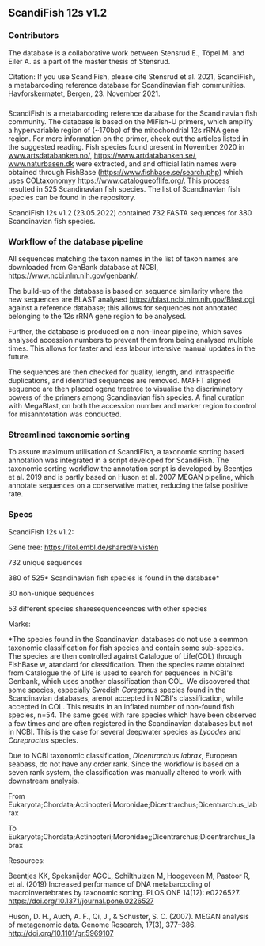 ## ScandiFish 12s v1.2
### Contributors
The database is a collaborative work between Stensrud E., Töpel M. and Eiler A. as a part of the master thesis of Stensrud.

Citation: If you use ScandiFish, please cite Stensrud et al. 2021, ScandiFish, a metabarcoding reference database for Scandinavian fish communities. Havforskermøtet, Bergen, 23. November 2021. 
### 
ScandiFish is a metabarcoding reference database for the Scandinavian fish community.
The database is based on the MiFish-U primers, which amplify a hypervariable region of (~170bp) of the mitochondrial 12s rRNA gene region.
For more information on the primer, check out the articles listed in the suggested reading.
Fish species found present in November 2020 in www.artsdatabanken.no/, https://www.artdatabanken.se/, www.naturbasen.dk were extracted, and and official latin names were obtained through FishBase (https://www.fishbase.se/search.php) which uses COLtaxonomyy https://www.catalogueoflife.org/. This process resulted in 525 Scandinavian fish species.
The list of Scandinavian fish species can be found in the repository. 

ScandiFish 12s v1.2 (23.05.2022) contained 732 FASTA sequences for 380 Scandinavian fish species.

### Workflow of the database pipeline
All sequences matching the taxon names in the list of taxon names are downloaded from GenBank database at NCBI, https://www.ncbi.nlm.nih.gov/genbank/.

The build-up of the database is based on sequence similarity where the new sequences are BLAST analysed https://blast.ncbi.nlm.nih.gov/Blast.cgi against a reference database; this allows for sequences not annotated belonging to the 12s rRNA gene region to be analysed.

Further, the database is produced on a non-linear pipeline, which saves analysed accession numbers to prevent them from being analysed multiple times. This allows for faster and less labour intensive manual updates in the future.

The sequences are then checked for quality, length, and intraspecific duplications, and identified sequences are removed.
MAFFT aligned sequence are then placed ogene treetree to visualise the discriminatory powers of the primers among Scandinavian fish species.
A final curation with MegaBlast, on both the accession number and marker region to control for misanntotation was conducted.

### Streamlined taxonomic sorting
To assure maximum utilisation of ScandiFish, a taxonomic sorting based annotation was integrated in a script developed for ScandiFish.
The taxonomic sorting workflow the annotation script is developed by Beentjes et al. 2019 and is partly based on Huson et al. 2007 MEGAN pipeline, which annotate sequences on a conservative matter, reducing the false positive rate.


### Specs
ScandiFish 12s v1.2:

Gene tree: https://itol.embl.de/shared/eivisten


732 unique sequences

380 of 525* Scandinavian fish species is found in the database*

30 non-unique sequences

53 different species sharesequenceences with other species

Marks:

*The species found in the Scandinavian databases do not use a common taxonomic classification for fish species and contain some sub-species.
The species are then controlled against Catalogue of Life(COL) through FishBase w, atandard for classification. 
Then the species name obtained from Catalogue the of Life is used to search for sequences in NCBI's Genbank, which uses another classification than COL.
We discovered that some species, especially Swedish *Coregonus* species found in the Scandinavian databases, arenot accepted in NCBI's classification, while accepted in COL.
This results in an inflated number of non-found fish species, n=54.
The same goes with rare species which have been observed a few times and are often registered in the Scandinavian databases but not in NCBI. 
This is the case for several deepwater species as *Lycodes* and *Careproctus* species.

Due to NCBI taxonomic classification, *Dicentrarchus labrax*, European seabass, do not have any order rank. Since the workflow is based on a seven rank system, the classification was manually altered to work with downstream analysis.

From Eukaryota;Chordata;Actinopteri;Moronidae;Dicentrarchus;Dicentrarchus_labrax

To Eukaryota;Chordata;Actinopteri;Moronidae;;Dicentrarchus;Dicentrarchus_labrax

Resources:

Beentjes KK, Speksnijder AGCL, Schilthuizen M, Hoogeveen M, Pastoor R, et al. (2019) Increased performance of DNA metabarcoding of macroinvertebrates by taxonomic sorting. PLOS ONE 14(12): e0226527. https://doi.org/10.1371/journal.pone.0226527

Huson, D. H., Auch, A. F., Qi, J., & Schuster, S. C. (2007). MEGAN analysis of metagenomic data. Genome Research, 17(3), 377–386. http://doi.org/10.1101/gr.5969107
